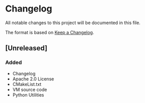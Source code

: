 # Changelog

All notable changes to this project will be documented in this file.

The format is based on [Keep a Changelog](https://keepachangelog.com/en/1.0.0/).

## [Unreleased]

### Added

- Changelog
- Apache 2.0 License
- CMakeList.txt
- VM source code
- Python Utilities
